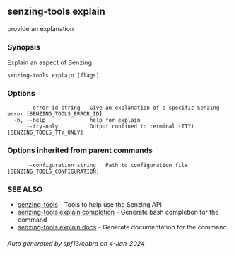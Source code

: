 ## senzing-tools explain

provide an explanation

### Synopsis


Explain an aspect of Senzing.
    

```
senzing-tools explain [flags]
```

### Options

```
      --error-id string   Give an explanation of a specific Senzing error [SENZING_TOOLS_ERROR_ID]
  -h, --help              help for explain
      --tty-only          Output confined to terminal (TTY) [SENZING_TOOLS_TTY_ONLY]
```

### Options inherited from parent commands

```
      --configuration string   Path to configuration file [SENZING_TOOLS_CONFIGURATION]
```

### SEE ALSO

* [senzing-tools](senzing-tools.md)	 - Tools to help use the Senzing API
* [senzing-tools explain completion](senzing-tools_explain_completion.md)	 - Generate bash completion for the command
* [senzing-tools explain docs](senzing-tools_explain_docs.md)	 - Generate documentation for the command

###### Auto generated by spf13/cobra on 4-Jan-2024
